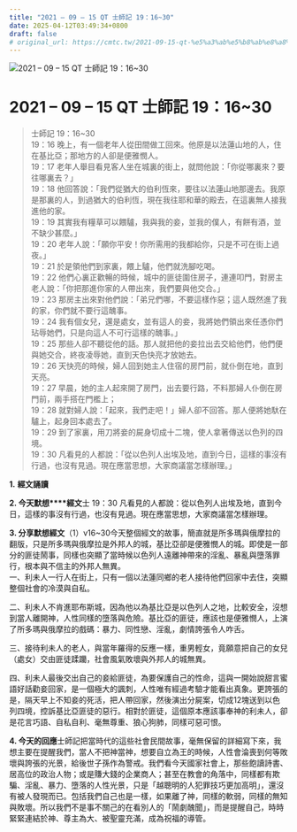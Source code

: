 ```yaml
---
title: "2021 – 09 – 15 QT 士師記 19：16~30"
date: 2025-04-12T03:49:34+0800
draft: false
# original_url: https://cmtc.tw/2021-09-15-qt-%e5%a3%ab%e5%b8%ab%e8%a8%98-19%ef%bc%9a1630
---
```


![2021 – 09 – 15 QT 士師記 19：16~30](/images/qt.jpg   "2021 – 09 – 15 QT 士師記 19：16~30")

# 2021 – 09 – 15 QT 士師記 19：16~30

> 士師記 19：16~30  
> 19：16 晚上，有一個老年人從田間做工回來。他原是以法蓮山地的人，住在基比亞；那地方的人卻是便雅憫人。  
> 19：17 老年人舉目看見客人坐在城裏的街上，就問他說：「你從哪裏來？要往哪裏去？」  
> 19：18 他回答說：「我們從猶大的伯利恆來，要往以法蓮山地那邊去。我原是那裏的人，到過猶大的伯利恆，現在我往耶和華的殿去，在這裏無人接我進他的家。  
> 19：19 其實我有糧草可以餵驢，我與我的妾，並我的僕人，有餅有酒，並不缺少甚麼。」  
> 19：20 老年人說：「願你平安！你所需用的我都給你，只是不可在街上過夜。」  
> 19：21 於是領他們到家裏，餵上驢，他們就洗腳吃喝。  
> 19：22 他們心裏正歡暢的時候，城中的匪徒圍住房子，連連叩門，對房主老人說：「你把那進你家的人帶出來，我們要與他交合。」  
> 19：23 那房主出來對他們說：「弟兄們哪，不要這樣作惡；這人既然進了我的家，你們就不要行這醜事。  
> 19：24 我有個女兒，還是處女，並有這人的妾，我將她們領出來任憑你們玷辱她們，只是向這人不可行這樣的醜事。」  
> 19：25 那些人卻不聽從他的話。那人就把他的妾拉出去交給他們，他們便與她交合，終夜凌辱她，直到天色快亮才放她去。  
> 19：26 天快亮的時候，婦人回到她主人住宿的房門前，就仆倒在地，直到天亮。  
> 19：27 早晨，她的主人起來開了房門，出去要行路，不料那婦人仆倒在房門前，兩手搭在門檻上；  
> 19：28 就對婦人說：「起來，我們走吧！」婦人卻不回答。那人便將她馱在驢上，起身回本處去了。  
> 19：29 到了家裏，用刀將妾的屍身切成十二塊，使人拿著傳送以色列的四境。  
> 19：30 凡看見的人都說：「從以色列人出埃及地，直到今日，這樣的事沒有行過，也沒有見過。現在應當思想，大家商議當怎樣辦理。」

**1.** **經文誦讀**

**2. 今天默想****經文**士 19：30 凡看見的人都說：從以色列人出埃及地，直到今日，這樣的事沒有行過，也沒有見過。現在應當思想，大家商議當怎樣辦理。

**3. 分享默想經文**（1）v16~30今天整個經文的故事，簡直就是所多瑪與俄摩拉的翻版，只是所多瑪與俄摩拉是外邦人的城，基比亞卻是便雅憫人的城。即使是一部分的匪徒鬧事，同樣也突顯了當時候以色列人遠離神帶來的淫亂、暴亂與墮落罪行，根本與不信主的外邦人無異。  
一、利未人一行人在街上，只有一個以法蓮同鄉的老人接待他們回家中去住，突顯整個社會的冷漠與自私。

二、利未人不肯進耶布斯城，因為他以為基比亞是以色列人之地，比較安全，沒想到當人離開神，人性同樣的墮落與危險。基比亞的匪徒，應該也是便雅憫人，上演了所多瑪與俄摩拉的戲碼：暴力、同性戀、淫亂，劇情誇張令人咋舌。

三、接待利未人的老人，與當年羅得的反應一樣，重男輕女，竟願意把自己的女兒（處女）交由匪徒蹂躪，社會風氣敗壞與外邦人的城無異。

四、利未人最後交出自己的妾給匪徒，為要保護自己的性命，這與一開始說甜言蜜語好話勸妾回家，是一個極大的諷刺，人性唯有經過考驗才能看出真象。更誇張的是，隔天早上不知妾的死活，把人帶回家，然後演出分屍案，切成12塊送到以色列四境，控訴基比亞匪徒的惡行。相對於匪徒，這個原本應該事奉神的利未人，卻是花言巧語、自私自利、毫無尊重、狼心狗肺，同樣可惡可恨。

**4. 今天的回應**士師記把當時代的這些社會民間故事，毫無保留的詳細寫下來，我想主要在提醒我們，當人不把神當神，想要自立為王的時候，人性會淪喪到何等敗壞與誇張的光景，給後世子孫作為警戒。我們看今天國家社會上，那些飽讀詩書、居高位的政治人物；或是賺大錢的企業商人；甚至在教會的角落中，同樣都有欺騙、淫亂、暴力、墮落的人性光景，只是「越聰明的人犯罪技巧更加高明」，還沒有被人發現而已。包括我們自己也是一樣，如果離了神，同樣的軟弱，同樣的無知與敗壞。所以我們不是事不關己的在看別人的「鬧劇醜聞」，而是提醒自己，時時緊緊連結於神、尊主為大、被聖靈充滿，成為祝福的導管。